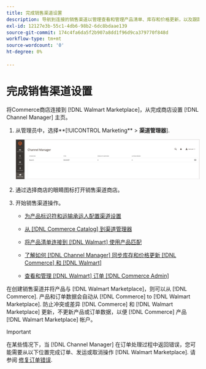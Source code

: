 ```yaml
---
title: 完成销售渠道设置
description: 导航到连接的销售渠道以管理查看和管理产品清单、库存和价格更新，以及跟踪订单
exl-id: 12127e3b-55c1-4db6-98b2-6dc8bdaae139
source-git-commit: 174c4fa6da5f2b907a8dd1f96d9ca379770f848d
workflow-type: tm+mt
source-wordcount: '0'
ht-degree: 0%

---
```


# 完成销售渠道设置

将Commerce商店连接到 [!DNL Walmart Marketplace]，从完成商店设置 [!DNL Channel Manager] 主页。

1. 从管理员中，选择**[!UICONTROL Marketing** > **渠道管理器**].

   ![管理渠道管理器存储](assets/channel-manager-setup-first-store.png)

1. 通过选择商店的眼睛图标打开销售渠道商店。

1. 开始销售渠道操作。

   - [为产品标识符和运输承运人配置渠道设置](settings-overview.md)

   - [从 [!DNL Commerce Catalog] 到渠道管理器](add-products-to-channel-store.md)

   - [将产品清单连接到 [!DNL Walmart] 使用产品匹配](connect-listings-to-marketplace.md)

   - [了解如何 [!DNL Channel Manager] 同步库存和价格更新 [!DNL Commerce] 和 [!DNL Walmart]](inventory-and-price-updates.md)

   - [查看和管理 [!DNL Walmart] 订单 [!DNL Commerce Admin]](manage-orders.md)

在创建销售渠道并将产品与 [!DNL Walmart Marketplace]，则可以从 [!DNL Commerce]. 产品和订单数据会自动从 [!DNL Commerce] to [!DNL Walmart Marketplace]. 防止冲突或差异 [!DNL Commerce] 和 [!DNL Walmart Marketplace] 更新，不更新产品或订单数据，以便 [!DNL Commerce] 产品 [!DNL Walmart Marketplace] 帐户。

>[!IMPORTANT]
>
>在某些情况下，当 [!DNL Channel Manager] 在订单处理过程中返回错误，您可能需要从以下位置完成订单、发运或取消操作 [!DNL Walmart Marketplace]. 请参阅 [修复订单错误](process-orders.md#fix-order-errors).
